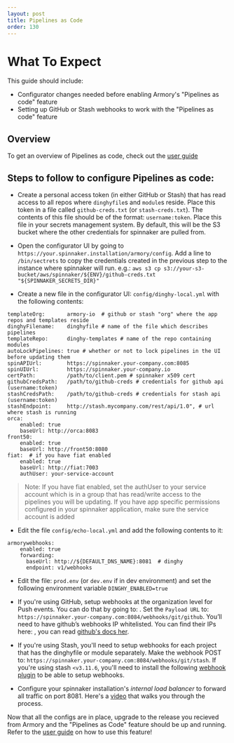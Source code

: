 ```yaml
---
layout: post
title: Pipelines as Code
order: 130
---
```


# What To Expect
This guide should include:
- Configurator changes needed before enabling Armory's "Pipelines as code" feature
- Setting up GitHub or Stash webhooks to work with the "Pipelines as code" feature

## Overview
To get an overview of Pipelines as code, check out the [user guide](http://docs.armory.io/user-guides/dinghy)


## Steps to follow to configure Pipelines as code:

- Create a personal access token (in either GitHub or Stash) that has read access to all repos where `dinghyfile`s and `module`s reside. Place this token in a file called `github-creds.txt` (or `stash-creds.txt`). The contents of this file should be of the format: `username:token`. Place this file in your secrets management system. By default, this will be the S3 bucket where the other credentials for spinnaker are pulled from.

- Open the configurator UI by going to `https://your.spinnaker.installation/armory/config`. Add a line to `/bin/sectrets` to copy the credentials created in the previous step to the instance where spinnaker will run. e.g.: `aws s3 cp s3://your-s3-bucket/aws/spinnaker/${ENV}/github-creds.txt "${SPINNAKER_SECRETS_DIR}"`

- Create a new file in the configurator UI: `config/dinghy-local.yml` with the following contents:

```
templateOrg:       armory-io  # github or stash "org" where the app repos and templates reside
dinghyFilename:    dinghyfile # name of the file which describes pipelines
templateRepo:      dinghy-templates # name of the repo containing modules
autoLockPipelines: true # whether or not to lock pipelines in the UI before updating them
spinAPIUrl:        https://spinnaker.your-company.com:8085
spinUIUrl:         https://spinnaker.your-company.io
certPath:          /path/to/client.pem # spinnaker x509 cert
githubCredsPath:   /path/to/github-creds # credentials for github api (username:token)
stashCredsPath:    /path/to/github-creds # credentials for stash api (username:token)
stashEndpoint:     http://stash.mycompany.com/rest/api/1.0", # url where stash is running
orca:
    enabled: true
    baseUrl: http://orca:8083
front50:
    enabled: true
    baseUrl: http://front50:8080
fiat:  # if you have fiat enabled
    enabled: true
    baseUrl: http://fiat:7003
    authUser: your-service-account
```

> Note: If you have fiat enabled, set the authUser to your service account which is in a group that has read/write access to the pipelines you will be updating. If you have app specific permissions configured in your spinnaker application, make sure the service account is added 

- Edit the file `config/echo-local.yml` and add the following contents to it:
```
armorywebhooks:
    enabled: true
    forwarding:
      baseUrl: http://${DEFAULT_DNS_NAME}:8081  # dinghy
      endpoint: v1/webhooks
```
- Edit the file: `prod.env` (or `dev.env` if in dev environment) and set the following environment variable `DINGHY_ENABLED=true`

- If you're using GitHub, setup webhooks at the organization level for Push events. You can do that by going to: [](https://github.com/organizations/your_org_here/settings/hooks). Set the `Payload URL` to: `https://spinnaker.your-company.com:8084/webhooks/git/github`. You’ll need to have github’s webhooks IP whitelisted. You can find their IPs here: [](https://api.github.com/meta), you can read [github's docs her](https://help.github.com/articles/about-github-s-ip-addresses/).

- If you're using Stash, you'll need to setup webhooks for each project that has the dinghyfile or module separately. Make the webhook POST to: `https://spinnaker.your-company.com:8084/webhooks/git/stash`. If you're using stash `<v3.11.6`, you'll need to install the following [webhook plugin](https://marketplace.atlassian.com/plugins/com.atlassian.stash.plugin.stash-web-post-receive-hooks-plugin/server/overview) to be able to setup webhooks.

- Configure your spinnaker installation's _internal load balancer_ to forward all traffic on port 8081. Here's a [video](https://marketplace.atlassian.com/plugins/com.atlassian.stash.plugin.stash-web-post-receive-hooks-plugin/server/overview) that walks you through the process.

Now that all the configs are in place, upgrade to the release you recieved from Armory and the "Pipelines as Code" feature should be up and running. Refer to the [user guide](http://docs.armory.io/admin-guides/user-guides/dinghy) on how to use this feature!
